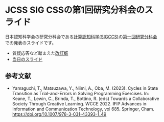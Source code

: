 # JCSS SIG CSSの第1回研究分科会のスライド

日本認知科学会の研究分科会である[計算認知科学(SIGCCS)](https://www.jcss.gr.jp/branch/entry-458.html)の[第一回研究分科会](https://sites.google.com/view/sigccs/%E7%A0%94%E7%A9%B6%E5%88%86%E7%A7%91%E4%BC%9A)での発表のスライドです。

- 質疑応答など踏まえた[改訂版](slide.pdf)
- [当日のスライド](slide%20v1%2020250317.pdf)

## 参考文献

- Yamaguchi, T., Matsuzawa, Y., Niimi, A., Oba, M. (2023). Cycles in State Transition as Trial-and-Errors in Solving Programming Exercises. In: Keane, T., Lewin, C., Brinda, T., Bottino, R. (eds) Towards a Collaborative Society Through Creative Learning. WCCE 2022. IFIP Advances in Information and Communication Technology, vol 685. Springer, Cham. https://doi.org/10.1007/978-3-031-43393-1_49